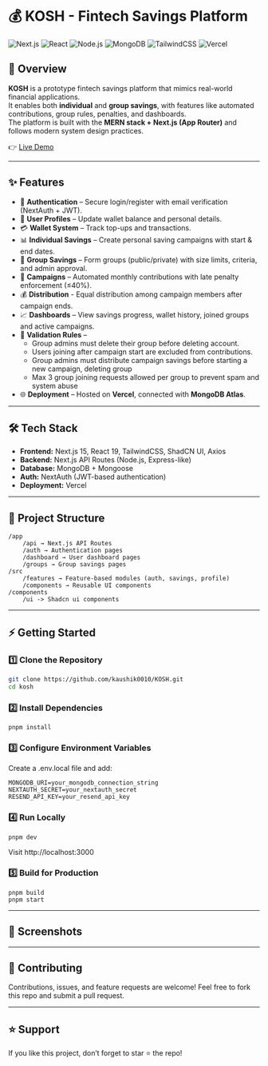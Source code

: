 # 💰 KOSH - Fintech Savings Platform

![Next.js](https://img.shields.io/badge/Next.js-15-black?style=for-the-badge&logo=next.js)
![React](https://img.shields.io/badge/React-19-61DAFB?style=for-the-badge&logo=react)
![Node.js](https://img.shields.io/badge/Node.js-20-339933?style=for-the-badge&logo=node.js)
![MongoDB](https://img.shields.io/badge/MongoDB-8-green?style=for-the-badge&logo=mongodb)
![TailwindCSS](https://img.shields.io/badge/TailwindCSS-4-38B2AC?style=for-the-badge&logo=tailwind-css)
![Vercel](https://img.shields.io/badge/Deployed%20on-Vercel-black?style=for-the-badge&logo=vercel)

## 📖 Overview
**KOSH** is a prototype fintech savings platform that mimics real-world financial applications.  
It enables both **individual** and **group savings**, with features like automated contributions, group rules, penalties, and dashboards.  
The platform is built with the **MERN stack + Next.js (App Router)** and follows modern system design practices.  

👉 [Live Demo](https://kosh-pearl.vercel.app)

---

## ✨ Features
- 🔐 **Authentication** – Secure login/register with email verification (NextAuth + JWT).  
- 👤 **User Profiles** – Update wallet balance and personal details.  
- 💳 **Wallet System** – Track top-ups and transactions.  
- 📊 **Individual Savings** – Create personal saving campaigns with start & end dates.  
- 👥 **Group Savings** – Form groups (public/private) with size limits, criteria, and admin approval.  
- 📅 **Campaigns** – Automated monthly contributions with late penalty enforcement (≤40%).  
- 💰 **Distribution** - Equal distribution among campaign members after campaign ends.
- 📈 **Dashboards** – View savings progress, wallet history, joined groups and active campaigns.  
- 📝 **Validation Rules** – 
  - Group admins must delete their group before deleting account.  
  - Users joining after campaign start are excluded from contributions. 
  - Group admins must distribute campaign savings before starting a new campaign, deleting group
  - Max 3 group joining requests allowed per group to prevent spam and system abuse
- 🌐 **Deployment** – Hosted on **Vercel**, connected with **MongoDB Atlas**.  

---

## 🛠️ Tech Stack
- **Frontend:** Next.js 15, React 19, TailwindCSS, ShadCN UI, Axios
- **Backend:** Next.js API Routes (Node.js, Express-like)
- **Database:** MongoDB + Mongoose  
- **Auth:** NextAuth (JWT-based authentication)  
- **Deployment:** Vercel  

---

## 📂 Project Structure
    /app
        /api → Next.js API Routes
        /auth → Authentication pages
        /dashboard → User dashboard pages
        /groups → Group savings pages
    /src
        /features → Feature-based modules (auth, savings, profile)
        /components → Reusable UI components
    /components 
        /ui -> Shadcn ui components

---
## ⚡ Getting Started

### 1️⃣ Clone the Repository
```bash
git clone https://github.com/kaushik0010/KOSH.git
cd kosh
```
### 2️⃣ Install Dependencies
```
pnpm install
```
### 3️⃣ Configure Environment Variables

Create a .env.local file and add:
```
MONGODB_URI=your_mongodb_connection_string
NEXTAUTH_SECRET=your_nextauth_secret
RESEND_API_KEY=your_resend_api_key
```

### 4️⃣ Run Locally
```
pnpm dev
```
Visit http://localhost:3000

### 5️⃣ Build for Production
```
pnpm build
pnpm start
```

---
## 📸 Screenshots


---

## 🤝 Contributing

Contributions, issues, and feature requests are welcome!
Feel free to fork this repo and submit a pull request.

---

## ⭐ Support

If you like this project, don’t forget to star ⭐ the repo!

